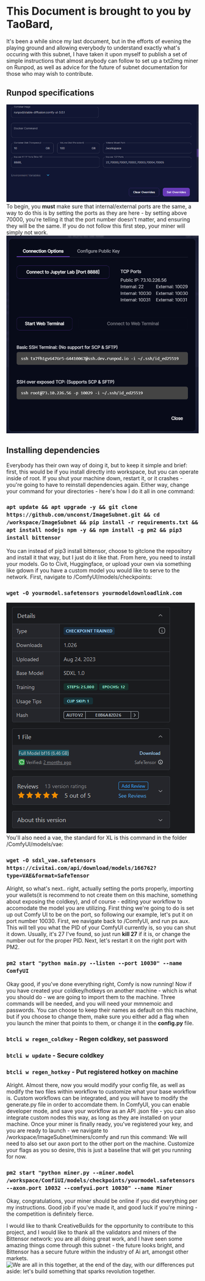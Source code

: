 # This Document is brought to you by TaoBard,
It's been a while since my last document, but in the efforts of evening the playing ground and allowing everybody to understand exactly what's occuring with this subnet, I have taken it upon myself to publish a set of simple instructions that almost anybody can follow to set up a txt2img miner on Runpod, as well as advice for the future of subnet documentation for those who may wish to contribute. 

## Runpod specifications
![Set your pod like this, though you could use less storage](./images/runpodsettings.png) 
To begin, you **must** make sure that internal/external ports are the same, a way to do this is by setting the ports as they are here - by setting above 70000, you're telling it that the port number doesn't matter, and ensuring they will be the same. If you do not follow this first step, your miner will simply not work. 
![From here, you can grab the port numbers by going selecting connect, then going to TCP Port Mappings](./images/TCP.png)

## Installing dependencies
Everybody has their own way of doing it, but to keep it simple and brief: first, this would be if you install directly into workspace, but you can operate inside of root. If you shut your machine down, restart it, or it crashes - you're going to have to reinstall dependencies again. Either way, change your command for your directories - here's how I do it all in one command:
### ```apt update && apt upgrade -y && git clone https://github.com/unconst/ImageSubnet.git && cd /workspace/ImageSubnet && pip install -r requirements.txt && apt install nodejs npm -y && npm install -g pm2 && pip3 install bittensor```
You can instead of pip3 install bittensor, choose to gitclone the repository and install it that way, but I just do it like that. From here, you need to install your models. Go to Civit, Huggingface, or upload your own via something like gdown if you have a custom model you would like to serve to the network. First, navigate to /ComfyUI/models/checkpoints:
### ```wget -O yourmodel.safetensors yourmodeldownloadlink.com```
![This is where you would get the proper link on civit, on the download drop-down where the page says file.](./images/civit.png)
You'll also need a vae, the standard for XL is this command in the folder /ComfyUI/models/vae:
### ```wget -O sdxl_vae.safetensors https://civitai.com/api/download/models/166762?type=VAE&format=SafeTensor```
Alright, so what's next.. right, actually setting the ports properly, importing your wallets(it is recommend to not create them on this machine, something about exposing the coldkey), and of course - editing your workflow to accomodate the model you are utilizing. First thing we're going to do is set up out Comfy UI to be on the port, so following our example, let's put it on port number 10030. First, we navigate back to /ComfyUI, and run ps aux. This will tell you what the PID of your ComfyUI currently is, so you can shut it down. Usually, it's 27 I've found, so just run **kill 27** if it is, or change the number out for the proper PID. Next, let's restart it on the right port with PM2.
### ```pm2 start "python main.py --listen --port 10030" --name ComfyUI```
Okay good, if you've done everything right, Comfy is now running! Now if you have created your coldkey/hotkeys on another machine - which is what you should do - we are going to import them to the machine. Three commands will be needed, and you will need your mmnemoic and passwords. You can choose to keep their names as default on this machine, but if you choose to change them, make sure you either add a flag when you launch the miner that points to them, or change it in the **config.py** file. 
### `btcli w regen_coldkey` - Regen coldkey, set password
### `btcli w update` - Secure coldkey 
### `btcli w regen_hotkey` - Put registered hotkey on machine
Alright. Almost there, now you would modify your config file, as well as modify the two files within workflow to customize what your base workflow is. Custom workflows can be integrated, and you will have to modify the generate.py file in order to accomdate them. In ComfyUI, you can enable developer mode, and save your workflow as an API .json file - you can also integrate custom nodes this way, as long as they are installed on your machine. Once your miner is finally ready, you've registered your key, and you are ready to launch - we navigate to /workspace/ImageSubnet/miners/comfy and run this command: We will need to also set our axon port to the other port on the machine. Customize your flags as you so desire, this is just a baseline that will get you running for now. 
### `pm2 start "python miner.py --miner.model /workspace/ComfiUI/models/checkpoints/yourmodel.safetensors --axon.port 10032 --comfyui.port 10030" --name Miner`
Okay, congratulations, your miner should be online if you did everything per my instructions. Good job if you've made it, and good luck if you're mining - the competition is definitely fierce.

I would like to thank CreativeBuilds for the opportunity to contribute to this project, and I would like to thank all the validators and miners of the Bittensor network: you are all doing great work, and I have seen some amazing things come through this subnet - the future looks bright, and Bittensor has a secure future within the industry of Ai art, amongst other markets. 
![We are all in this together, at the end of the day, with our differences put aside: let's build something that sparks revolution together.](./images/TheRevolution.jpg)
